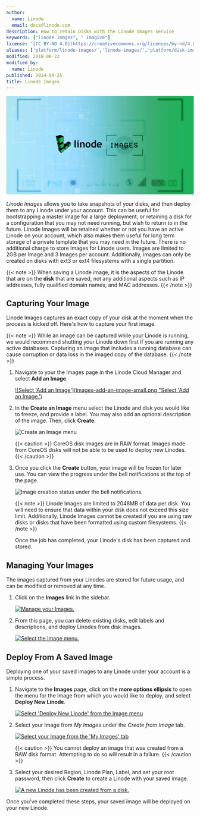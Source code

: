 ```yaml
---
author:
  name: Linode
  email: docs@linode.com
description: How to retain Disks with the Linode Images service
keywords: ["linode Images", " imagize"]
license: '[CC BY-ND 4.0](https://creativecommons.org/licenses/by-nd/4.0)'
aliases: ['platform/linode-images/','linode-images/','platform/disk-images/linode-images-new-manager/']
modified: 2018-08-22
modified_by:
  name: Linode
published: 2014-09-25
title: Linode Images
---
```


![Linode Images](linode-images.jpg)

*Linode Images* allows you to take snapshots of your disks, and then deploy them to any Linode under your account. This can be useful for bootstrapping a master image for a large deployment, or retaining a disk for a configuration that you may not need running, but wish to return to in the future. Linode Images will be retained whether or not you have an active Linode on your account, which also makes them useful for long term storage of a private template that you may need in the future. There is no additional charge to store Images for Linode users. Images are limited to 2GB per Image and 3 Images per account. Additionally, images can only be created on disks with ext3 or ext4 filesystems with a single partition.

{{< note >}}
When saving a Linode image, it is the aspects of the Linode that are on the **disk** that are saved, not any additional aspects such as IP addresses, fully qualified domain names, and MAC addresses.
{{< /note >}}

## Capturing Your Image

Linode Images captures an exact copy of your disk at the moment when the process is kicked off. Here's how to capture your first image.

{{< note >}}
While an image can be captured while your Linode is running, we would recommend shutting your Linode down first if you are running any active databases. Capturing an image that includes a running database can cause corruption or data loss in the imaged copy of the database.
{{< /note >}}

1.  Navigate to your the Images page in the Linode Cloud Manager and select **Add an Image**.

    [![Select 'Add an Image'](images-add-an-image-small.png "Select 'Add an Image.')](images-add-an-image.png)

1.  In the **Create an Image** menu select the Linode and disk you would like to freeze, and provide a label. You may also add an optional description of the image. Then, click **Create**.

    ![Create an Image menu](images-create-image-menu.png "Create an Image menu.")

    {{< caution >}}
CoreOS disk images are in RAW format. Images made from CoreOS disks will not be able to be used to deploy new Linodes.
{{< /caution >}}

1.  Once you click the **Create** button, your image will be frozen for later use. You can view the progress under the bell notifications at the top of the page.

    ![Image creation status under the bell notifications.](images-image-being-created.png "Image creation status under the bell notifications.")

    {{< note >}}
Linode Images are limited to 2048MB of data per disk.  You will need to ensure that data within your disk does not exceed this size limit. Additionally, Linode Images cannot be created if you are using raw disks or disks that have been formatted using custom filesystems.   {{< /note >}}

    Once the job has completed, your Linode's disk has been captured and stored.

## Managing Your Images

The images captured from your Linodes are stored for future usage, and can be modified or removed at any time.

1.  Click on the **Images** link in the sidebar.

    [![Manage your Images.](images-manage-images-small.png "Manage your Images.")](images-manage-images.png)

1.  From this page, you can delete existing disks, edit labels and descriptions, and deploy Linodes from disk images.

    [![Select the Image menu.](images-edit-image-menu-small.png "Select the Image menu.")](images-edit-image-menu.png)

## Deploy From A Saved Image

Deploying one of your saved images to any Linode under your account is a simple process.

1.  Navigate to the **Images** page, click on the **more options ellipsis** to open the menu for the Image from which you would like to deploy, and select **Deploy New Linode**.

    [![Select 'Deploy New Linode' from the Image menu](images-select-deploy-from-menu-small.png "Select 'Deploy New Linode' from the Image menu")](images-select-deploy-from-menu.png)

1.  Select your Image from *My Images* under the *Create from Image* tab.

    [![Select your Image from the 'My Images' tab](images-create-linode-from-image-small.png)](images-create-linode-from-image.png)

    {{< caution >}}
You cannot deploy an image that was created from a RAW disk format. Attempting to do so will result in a failure.
{{< /caution >}}

1.  Select your desired Region, Linode Plan, Label, and set your root password, then click **Create** to create a Linode with your saved image.

    [![A new Linode has been created from a disk.](images-master-from-image.png "A new Linode has been created from a disk.")](images-master-from-image.png)

Once you've completed these steps, your saved image will be deployed on your new Linode.
